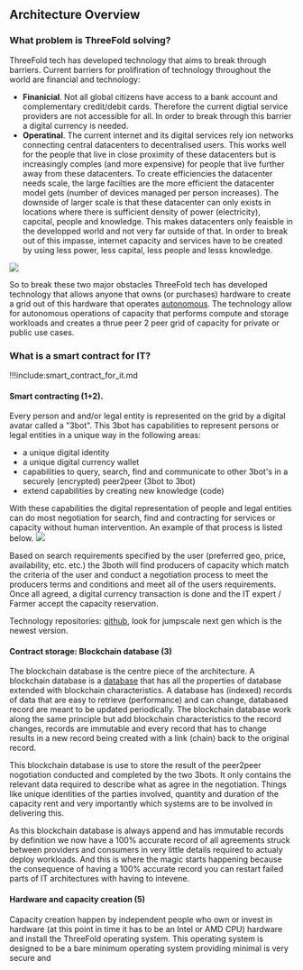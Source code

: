 ## Architecture Overview

### What problem is ThreeFold solving?

ThreeFold tech has developed technology that aims to break through barriers.  Current barriers for prolifiration of technology throughout the world are financial and technology:
- **Finanicial**. Not all global citizens have access to a bank account and complementary credit/debit cards.  Therefore the current digtial service providers are not accessible for all.  In order to break through this barrier a digital currency is needed.
- **Operatinal**. The current internet and its digital services rely ion networks connecting central datacenters to decentralised users.   This works well for the people that live in close proximity of these datacenters but is increasingly comples (and more expensive) for people that live further away from these datacenters.  To create efficiencies the datacenter needs scale, the large facilties are the more efficient the datacenter model gets (number of devices managed per person increases).  The downside of larger scale is that these datacenter can only exists in locations where there is sufficient density of power (electricity), capcital, people and knowledge.  This makes datacenters only feaisble in the developped world and not very far outside of that.  In order to break out of this impasse, internet capacity and services have to be created by using less power, less capital, less people and lesss knowledge. 

![](images/datacenter_large.png)

So to break these two major obstacles ThreeFold tech has developed technology that allows anyone that owns (or purchases) hardware to create a grid out of this hardware that operates [autonomous](https://www.merriam-webster.com/dictionary/autonomous).  The technology allow for autonomous operations of capacity that performs compute and storage workloads and creates a thrue peer 2 peer grid of capacity for private or public use cases.

### What is a smart contract for IT?

!!!include:smart_contract_for_it.md

#### Smart contracting (1+2).

Every person and and/or legal entity is represented on the grid by a digital avatar called a "3bot".  This  3bot has capabilities to represent persons or legal entities in a unique way in the following areas:
- a unique digital identity
- a unique digital currency wallet
- capabilities to query, search, find and communicate to other 3bot's in a securely (encrypted) peer2peer (3bot to 3bot)
- extend capabilities by creating new knowledge (code) 

With these capabilities the digital representation of people and legal entities can do most negotiation for search, find and contracting for services or capacity without human intervention.  An example of that process is listed below. 
![](images/grid_provisioning2.png)

Based on search requirements specified by the user (preferred geo, price, availability, etc. etc.) the 3both will find producers of capacity which match the criteria of the user and conduct a negotiation process to meet the producers terms and conditions and meet all of the users requirements.  Once all agreed, a digital currency transaction is done and the IT expert / Farmer accept the capacity reservation.

Technology repositories: [github](https://github.com/threefoldtech/), look for jumpscale next gen which is the newest version.

#### Contract storage: Blockchain database (3)

The blockchain database is the centre piece of the architecture.  A blockchain database is a [database](https://en.wikipedia.org/wiki/Database) that has all the properties of database extended with blockchain characteristics.  A database has (indexed) records of data that are easy to retrieve (performance) and can change, databased record are meant to be updated periodically.  The blockchain database work along the same principle but add blockchain characteristics to the record changes, records are immutable and every record that has to change results in a new record being created with a link (chain) back to the original record.

This blockchain database is use to store the result of the peer2peer nogotiation conducted and completed by the two 3bots.  It only contains the relevant data required to describe what as agree in the negotiation.  Things like unique identities of the parties involved, quantity and duration of the capacity rent and very importantly which systems are to be involved in delivering this.

As this blockchain database is always append and has immutable records by definition we now have a 100% accurate record of all agreements struck between providers and consumers in very little details required to actualy deploy workloads.  And this is where the magic starts happening because the consequence of having a 100% accurate record you can restart failed parts of IT architectures with having to intevene.

#### Hardware and capacity creation (5)

Capacity creation happen by independent people who own or invest in hardware (at this point in time it has to be an Intel or AMD CPU) hardware and install the ThreeFold operating system.  This operating system is designed to be a bare minimum operating system providing minimal is very secure and 